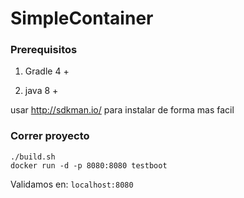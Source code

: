 # SimpleContainer

### Prerequisitos
1. Gradle 4 +

2. java 8 +

usar http://sdkman.io/ para instalar de forma mas facil

### Correr proyecto
```
./build.sh
docker run -d -p 8080:8080 testboot
```
Validamos en: `localhost:8080`
